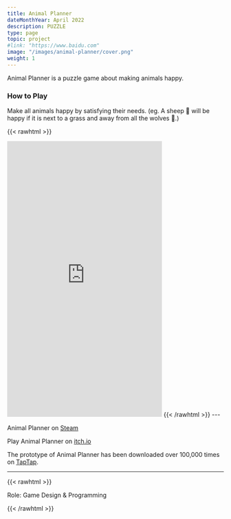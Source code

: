 ```yaml
---
title: Animal Planner
dateMonthYear: April 2022
description: PUZZLE
type: page
topic: project
#link: "https://www.baidu.com"
image: "/images/animal-planner/cover.png"
weight: 1
---
```


Animal Planner is a puzzle game about making animals happy.
<!-- It's a game about likes & dislikes.   -->

### How to Play
Make all animals happy by satisfying their needs. (eg. A sheep 🐑 will be happy if it is next to a grass and away from all the wolves 🐺.)
<!-- As the smartest fox in the village, your job is to make all animals happy.   -->

<!-- {{< vimeo 819503860 >}} -->

{{< rawhtml >}} 
  <iframe src="https://player.vimeo.com/video/819503860?h=99626868de" width="360" height="640" frameborder="0"
  allowfullscreen="true"> </iframe>  
{{< /rawhtml >}}  
---  

Animal Planner on [Steam](https://store.steampowered.com/app/2479960/_/)

Play Animal Planner on [itch.io](https://lunardust.itch.io/animalrequests)

The prototype of Animal Planner has been downloaded over 100,000 times on [TapTap](https://www.taptap.cn/app/188664).

----
{{< rawhtml >}} 
<!-- <span style="color:red"> -->
Role: Game Design & Programming
<!-- </span> -->
{{< /rawhtml >}}  

